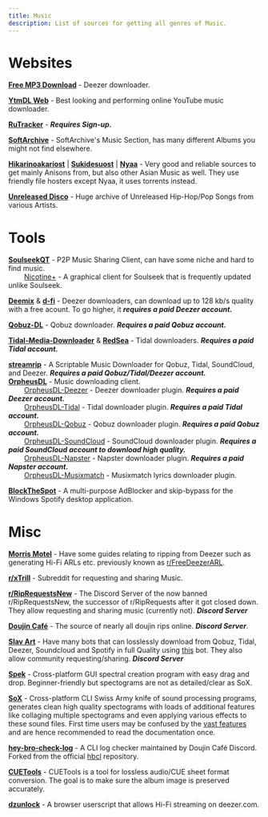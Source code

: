 ```yaml
---
title: Music
description: List of sources for getting all genres of Music.
---
```

# Websites

[**Free MP3 Download**](https://free-mp3-download.net/) - Deezer downloader.

[**YtmDL Web**](https://ytmdl.deepjyoti30.dev/) - Best looking and performing online YouTube music downloader.

[**RuTracker**](https://rutracker.org) - **_Requires Sign-up._**  

[**SoftArchive**](https://sanet.st/music/) - SoftArchive's Music Section, has many different Albums you might not find elsewhere.

[**Hikarinoakariost**](https://hikarinoakari.com/) | [**Sukidesuost**](https://sukidesuost.info/) | [**Nyaa**](https://nyaa.si/?c=2_0) - Very good and reliable sources to get mainly Anisons from, but also other Asian Music as well. They use friendly file hosters except Nyaa, it uses torrents instead.

[**Unreleased Disco**](https://unreleased.me/) - Huge archive of Unreleased Hip-Hop/Pop Songs from various Artists.

# Tools

[**SoulseekQT**](https://www.slsknet.org/) - P2P Music Sharing Client, can have some niche and hard to find music.     
&nbsp;&nbsp;&nbsp;&nbsp;&nbsp;&nbsp;&nbsp;&nbsp;[Nicotine+](https://github.com/nicotine-plus/nicotine-plus) - A graphical client for Soulseek that is frequently updated unlike Soulseek.

[**Deemix**](https://deemix.app) & [**d-fi**](https://notabug.org/sayem314/d-fi) - Deezer downloaders, can download up to 128 kb/s quality with a free acount. To go higher, it **_requires a paid Deezer account._**

[**Qobuz-DL**](https://github.com/vitiko98/qobuz-dl) - Qobuz downloader. **_Requires a paid Qobuz account._**  

[**Tidal-Media-Downloader**](https://github.com/yaronzz/Tidal-Media-Downloader) & [**RedSea**](https://github.com/Dniel97/RedSea) - Tidal downloaders. **_Requires a paid Tidal account._** 

[**streamrip**](https://github.com/nathom/streamrip) - A Scriptable Music Downloader for Qobuz, Tidal, SoundCloud, and Deezer. **_Requires a paid Qobuz/Tidal/Deezer account._**    
[**OrpheusDL**](https://github.com/yarrm80s/orpheusdl) - Music downloading client.  
&nbsp;&nbsp;&nbsp;&nbsp;&nbsp;&nbsp;&nbsp;&nbsp;[OrpheusDL-Deezer](https://github.com/uhwot/orpheusdl-deezer) - Deezer downloader plugin. **_Requires a paid Deezer account._**  
&nbsp;&nbsp;&nbsp;&nbsp;&nbsp;&nbsp;&nbsp;&nbsp;[OrpheusDL-Tidal](https://github.com/Dniel97/orpheusdl-tidal) - Tidal downloader plugin. **_Requires a paid Tidal account._**  
&nbsp;&nbsp;&nbsp;&nbsp;&nbsp;&nbsp;&nbsp;&nbsp;[OrpheusDL-Qobuz](https://github.com/yarrm80s/orpheusdl-qobuz) - Qobuz downloader plugin. **_Requires a paid Qobuz account._**  
&nbsp;&nbsp;&nbsp;&nbsp;&nbsp;&nbsp;&nbsp;&nbsp;[OrpheusDL-SoundCloud](https://github.com/yarrm80s/orpheusdl-soundcloud) - SoundCloud downloader plugin. **_Requires a paid SoundCloud account to download high quality._**  
&nbsp;&nbsp;&nbsp;&nbsp;&nbsp;&nbsp;&nbsp;&nbsp;[OrpheusDL-Napster](https://github.com/yarrm80s/orpheusdl-napster) - Napster downloader plugin. **_Requires a paid Napster account._**  
&nbsp;&nbsp;&nbsp;&nbsp;&nbsp;&nbsp;&nbsp;&nbsp;[OrpheusDL-Musixmatch](https://github.com/yarrm80s/orpheusdl-musixmatch) - Musixmatch lyrics downloader plugin.  

[**BlockTheSpot**](https://github.com/mrpond/BlockTheSpot) - A multi-purpose AdBlocker and skip-bypass for the Windows Spotify desktop application.

# Misc

[**Morris Motel**](https://morrismotel.com/tag/music-piracy/) - Have some guides relating to ripping from Deezer such as generating Hi-Fi ARLs etc. previously known as [r/FreeDeezerARL](https://freedeezerarl.reddit.com).

[**r/xTrill**](https://xTrill.reddit.com) - Subreddit for requesting and sharing Music.

[**r/RipRequestsNew**](https://discord.gg/SH7DUfVz46) - The Discord Server of the now banned r/RipRequestsNew, the successor of r/RipRequests after it got closed down. They allow requesting and sharing music (currently not). **_Discord Server_**

[**Doujin Café**](https://discord.gg/doujincafe) - The source of nearly all doujin rips online. **_Discord Server_**. 

[**Slav Art**](https://discord.com/invite/gwxRf6ySGK) - Have many bots that can losslessly download from Qobuz, Tidal, Deezer, Soundcloud and Spotify in full Quality using [this](https://github.com/crackhub-dev/music-dl-bot) bot. They also allow community requesting/sharing. **_Discord Server_**

[**Spek**](http://spek.cc/) - Cross-platform GUI spectral creation program with easy drag and drop. Beginner-friendly but spectograms are not as detailed/clear as SoX. 

[**SoX**](http://sox.sourceforge.net/) - Cross-platform CLI Swiss Army knife of sound processing programs, generates clean high quality spectograms with loads of additional features like collaging multiple spectograms and even applying various effects to these sound files. First time users may be confused by the [vast features](http://sox.sourceforge.net/Docs/Features) and are hence recommended to read the documentation once.

[**hey-bro-check-log**](https://github.com/doujincafe/hbcl) - A CLI log checker maintained by Doujin Café Discord. Forked from the official [hbcl](https://github.com/ligh7s/hey-bro-check-log) repository. 

[**CUETools**](http://cue.tools/wiki/CUETools) - CUETools is a tool for lossless audio/CUE sheet format conversion. The goal is to make sure the album image is preserved accurately.

[**dzunlock**](https://git.freezerapp.xyz/uhwot/dzunlock) - A browser userscript that allows Hi-Fi streaming on deezer.com.
